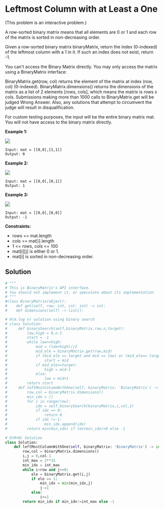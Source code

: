 <h1>Leftmost Column with at Least a One</h1>

<p>
(This problem is an interactive problem.)

A row-sorted binary matrix means that all elements are 0 or 1 and each row of the matrix is sorted in non-decreasing order.

Given a row-sorted binary matrix binaryMatrix, return the index (0-indexed) of the leftmost column with a 1 in it. If such an index does not exist, return -1.

You can't access the Binary Matrix directly. You may only access the matrix using a BinaryMatrix interface:

BinaryMatrix.get(row, col) returns the element of the matrix at index (row, col) (0-indexed).
BinaryMatrix.dimensions() returns the dimensions of the matrix as a list of 2 elements [rows, cols], which means the matrix is rows x cols.
Submissions making more than 1000 calls to BinaryMatrix.get will be judged Wrong Answer. Also, any solutions that attempt to circumvent the judge will result in disqualification.

For custom testing purposes, the input will be the entire binary matrix mat. You will not have access to the binary matrix directly.

</p>

<b>Example 1:</b>

<img src="https://assets.leetcode.com/uploads/2019/10/25/untitled-diagram-5.jpg">

    Input: mat = [[0,0],[1,1]]
    Output: 0
    
<b>Example 2:</b>

<img src="https://assets.leetcode.com/uploads/2019/10/25/untitled-diagram-4.jpg">

    Input: mat = [[0,0],[0,1]]
    Output: 1
    
<b>Example 3:</b>

<img src="https://assets.leetcode.com/uploads/2019/10/25/untitled-diagram-3.jpg">

    Input: mat = [[0,0],[0,0]]
    Output: -1

<b>Constraints:</b>

- rows == mat.length
- cols == mat[i].length
- 1 <= rows, cols <= 100
- mat[i][j] is either 0 or 1.
- mat[i] is sorted in non-decreasing order.

<h2>Solution</h2>

```python
# """
# This is BinaryMatrix's API interface.
# You should not implement it, or speculate about its implementation
# """
#class BinaryMatrix(object):
#    def get(self, row: int, col: int) -> int:
#    def dimensions(self) -> list[]:

# O(m.log n) solution using binary search
# class Solution:
#     def binarySearch(self,binaryMatrix,row,n,target):
#         low,high = 0,n-1
#         start = -1
#         while low<=high:
#             mid = (low+high)//2
#             mid_ele = binaryMatrix.get(row,mid)
#             if (mid_ele == target and mid == low) or (mid_ele== target and binaryMatrix.get(row,mid-1)< target):
#                 start = mid
#             if mid_ele>=target:
#                 high = mid-1
#             else:
#                 low = mid+1
#         return start
#     def leftMostColumnWithOne(self, binaryMatrix: 'BinaryMatrix') -> int:
#         row,col = binaryMatrix.dimensions()
#         min_idx = []
#         for i in range(row):
#             idx = self.binarySearch(binaryMatrix,i,col,1)
#             if idx == 0:
#                 return 0
#             if idx !=-1:
#                 min_idx.append(idx)
#         return min(min_idx) if len(min_idx)>0 else -1 
        
# O(M+N) Solution    
class Solution:
    def leftMostColumnWithOne(self, binaryMatrix: 'BinaryMatrix') -> int:
        row,col = binaryMatrix.dimensions()
        i,j = 0,col-1
        int_max = 2**31
        min_idx = int_max
        while i<row and j>=0:
            ele = binaryMatrix.get(i,j)
            if ele == 1:
                min_idx = min(min_idx,j)
                j-=1
            else:
                i+=1
        return min_idx if min_idx!=int_max else -1
```
